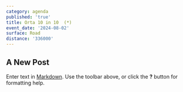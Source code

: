 ```yaml
---
category: agenda
published: 'true'
title: Orta 10 in 10  (*)
event_date: '2024-08-02'
surface: Road
distance: '336000'
---
```

## A New Post

Enter text in [Markdown](http://daringfireball.net/projects/markdown/). Use the toolbar above, or click the **?** button for formatting help.
